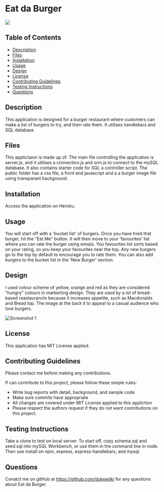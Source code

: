 # Eat da Burger

<img src="https://img.shields.io/badge/Licence-MIT%20License-orange">

## Table of Contents
* [Description](#description)
* [Files](#files)
* [Installation](#installation)
* [Usage](#usage)
* [Design](#design)
* [License](#license)
* [Contributing Guidelines](#contributing-guidelines)
* [Testing Instructions](#testing-instructions)
* [Questions](#questions)

## Description
This application is designed for a burger restaurant where customers can make a list of burgers to try, and then rate them. It utilises handlebars and SQL database

## Files
This applictaion is made up of: The main file controlling the application is server.js, and it utilises a connection.js and orm.js to connect to the mySQL database. It also contains starter code for SQL a controller script. The public folder has a css file, a front end javascript and a a burger image file using transparant background.

## Installation
Access the application on Heroku.

## Usage
You will start off with a 'bucket list' of burgers. Once you have tried that burger, hit the "Eat Me" button. It will then move to your 'favourites' list where you can rate the burger using emojis. You favourites list sorts based on your rating, so you keep your favourites near the top. Any new burgers go to the top by default to encourage you to rate them. You can also add burgers to the bucket list in the 'New Burger' section.

## Design
I used colour scheme of yellow, orange and red as they are considered "hungry" colours in markerting design. They are used by a lot of bread-based reastaurancts because it increases appetite, such as Macdonalds and Bread top. The image at the back it to appeal to a casual audience who love burgers.

![Screenshot 1](https://github.com/DukeWilki/Employee-Tracker/blob/master/public/assets/img/screenshot.JPG)

## License
This application has MIT License applied.

## Contributing Guidelines
Please contact me before making any contributions.

If can contribute to this project, please follow these simple rules:
* Write bug reports with detail, background, and sample code
* Make sure commits have appropriate 
* All changes are covered under MIT License applied to this appliction
* Please respect the authors request if they do not want contributions on this project. 

## Testing Instructions
Take a clone to test on local server: To start off, copy schema.sql and seed.sql into mySQL Workbench, or use them in the command line in node. Then use install on npm, express, express-handlebars, and mysql.

## Questions
Conatct me on gitHub at https://github.com/dukewilki for any questions about Eat da Burger.

